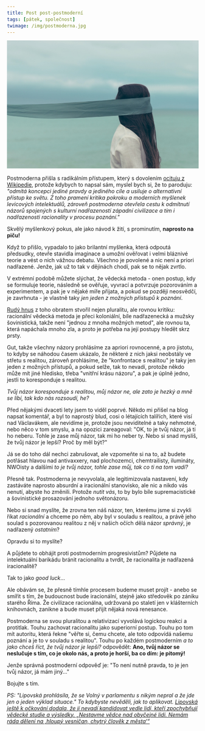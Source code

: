 ```yaml
---
title: Post post-postmoderní
tags: [pátek, společnost]
twimage: /img/postmoderna.jpg
---
```


![cover](/img/postmoderna.jpg)

Postmoderna přišla s radikálním přístupem, který s dovolením [ocituju z Wikipedie](https://cs.wikipedia.org/wiki/Postmoderna), protože kdybych to napsal sám, myslel bych si, že to paroduju: _"odmítá koncepci jediné pravdy a jediného cíle a usiluje o alternativní přístup ke světu. Z toho pramení kritika pokroku a moderních myšlenek levicových intelektuálů, zároveň postmoderna otevřela cestu k odmítnutí názorů spojených s kulturní nadřazeností západní civilizace a tím i nadřazenosti racionality v procesu poznání."_

Skvělý myšlenkový pokus, ale jako návod k žití, s prominutím, **naprosto na piču!**

Když to přišlo, vypadalo to jako brilantní myšlenka, která odpoutá předsudky, otevře stavidla imaginace a umožní ověřovat i velmi bláznivé teorie a vést o nich vážnou debatu. Všechno je povolené a nic není a priori nadřazené. Jenže, jak už to tak v dějinách chodí, pak se to nějak zvrtlo.

V extrémní podobě můžete slýchat, že vědecká metoda - onen postup, kdy se formuluje teorie, následně se ověřuje, vyvrací a potvrzuje pozorováním a experimentem, a pak je v nějaké míře přijata, a pokud se později neosvědčí, je zavrhnuta - je vlastně taky _jen jeden z možných přístupů k poznání_.

[Rudý hnus](https://adent.medium.com/rudy-hnus-c5a844f0d377) z toho obratem stvořil nejen pluralitu, ale rovnou kritiku: racionální vědecká metoda je přeci koloniální, bíle nadřazenecká a mužsky šovinistická, takže není "jednou z mnoha možných metod", ale rovnou ta, která napáchala mnoho zla, a proto je potřeba na její postupy hledět skrz prsty.

Gut, takže všechny názory prohlásíme za apriori rovnocenné, a pro jistotu, to kdyby se náhodou časem ukázalo, že některé z nich jaksi neobstály ve střetu s realitou, zároveň prohlásíme, že "konfrontace s realitou" je taky jen jeden z možných přístupů, a pokud selže, tak to nevadí, protože někdo může mít jiné hledisko, třeba "vnitřní krásu názoru", a pak je úplně jedno, jestli to koresponduje s realitou.

_Tvůj názor koresponduje s realitou, můj názor ne, ale zato je hezký a mně se líbí, tak kdo nás rozsoudí, he?_

Před nějakými dvaceti lety jsem to viděl poprvé. Někdo mi přišel na blog napsat komentář, a byl to naprostý blud, cosi o létajících talířích, které visí nad Václavákem, ale nevidíme je, protože jsou neviditelné a taky nehmotné, nebo něco v tom smyslu, a na opozici zareagoval: "OK, to je tvůj názor, já ti ho neberu. Tohle je zase můj názor, tak mi ho neber ty. Nebo si snad myslíš, že tvůj názor je lepší? Proč by měl být?"

Já se do toho dál nechci zabrušovat, ale vzpomeňte si na to, až budete potřásat hlavou nad antivaxxery, nad plochozemci, chemtrailisty, ilumináty, NWOisty a dalšími _to je tvůj názor, tohle zase můj, tak co ti na tom vadí?_

Přesně tak. Postmoderna je nevyvolala, ale legitimizovala nastavení, kdy zastáváte naprosto absurdní a iracionální stanovisko, ale nic a nikdo vás nenutí, abyste ho změnili. Protože _nutit vás_, to by bylo bíle supremacistické a šovinistické prosazování jednoho světonázoru.

Nebo si snad myslíte, že zrovna ten náš názor, ten, kterému jsme si zvykli říkat _racionální_ a chceme po něm, aby byl v souladu s realitou, a právě jeho soulad s pozorovanou realitou z něj v našich očích dělá názor _správný_, je nadřazený _ostatním_? 

Opravdu si to myslíte?

A půjdete to obhájit proti postmoderním progresivistům? Půjdete na intelektuální barikádu bránit racionalitu a tvrdit, že racionalita je nadřazená iracionalitě? 

Tak to jako _good luck_... 

Ale obávám se, že přesně tímhle procesem budeme muset projít - anebo se smířit s tím, že budoucnost bude iracionální, stejně jako středověk po zániku starého Říma. Že civilizace racionálna, udržovaná po staletí jen v klášterních knihovnách, zanikne a bude muset přijít nějaká nová renesance.

Postmoderna se svou pluralitou a relativizací vyvolává logickou reakci a protitlak. Touhu zachovat racionalitu jako superiorní postup. Touhu po tom mít autoritu, která řekne "věřte si, čemu chcete, ale toto odpovídá našemu poznání a je to v souladu s realitou". Touhu po každém postmoderním _a to jako chceš říct, že tvůj názor je lepší?_ odpovědět: **Ano, tvůj názor se neslučuje s tím, co je okolo nás, a proto je horší, ba co dím: je pitomý!**

Jenže správná postmoderní odpověď je: "To není nutně pravda, to je jen tvůj názor, já mám jiný..."

Bojujte s tím.

_PS: "Lipovská prohlásila, že se Volný v parlamentu s nikým nepral a že jde jen o jeden výklad situace." To kdybyste nevěděli, jak to aplikovat. [Lipovská ještě k očkování dodala, že jí nevadí kandidovat vedle lidí, kteří zpochybňují vědecké studie a výsledky. „Nestavme vědce nad obyčejné lidi. Nemám ráda dělení na ‚hloupý vesničan, chytrý člověk z města‘“](https://www.idnes.cz/zpravy/domaci/hana-lipovska-rada-ct-rozstrel.A210804_115555_domaci_idvs)_